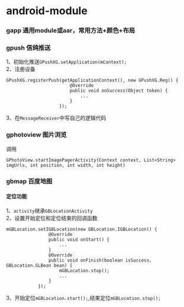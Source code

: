 # android-module

### gapp 通用module或aar，常用方法+颜色+布局

### gpush 信鸽推送
1、初始化推送`GPushXG.setApplication(mContext);`   
2、注册设备   
```
GPushXG.registerPush(getApplicationContext(), new GPushXG.Reg() {
                        @Override
                        public void onSuccess(Object token) {
                            ...
                        }
                    });
```
3、在`MessageReceiver`中写自己的逻辑代码

### gphotoview 图片浏览   
调用
```
GPhotoView.startImagePagerActivity(Context context, List<String> imgUrls, int position, int width, int height)
```

### gbmap 百度地图
#### 定位功能
1、`activity`继承`GBLocationActivity`   
2、设置开始定位和定位结束的回调函数   
```
mGBLocation.setIGBLocation(new GBLocation.IGBLocation() {
                @Override
                public void onStart() {
                    ...
                }
                @Override
                public void onFinish(boolean isSuccess, GBLocation.GLBean bean) {
                    mGBLocation.stop();
                    ...
                }
            });
```
3、开始定位`mGBLocation.start();`,结束定位`mGBLocation.stop();`
